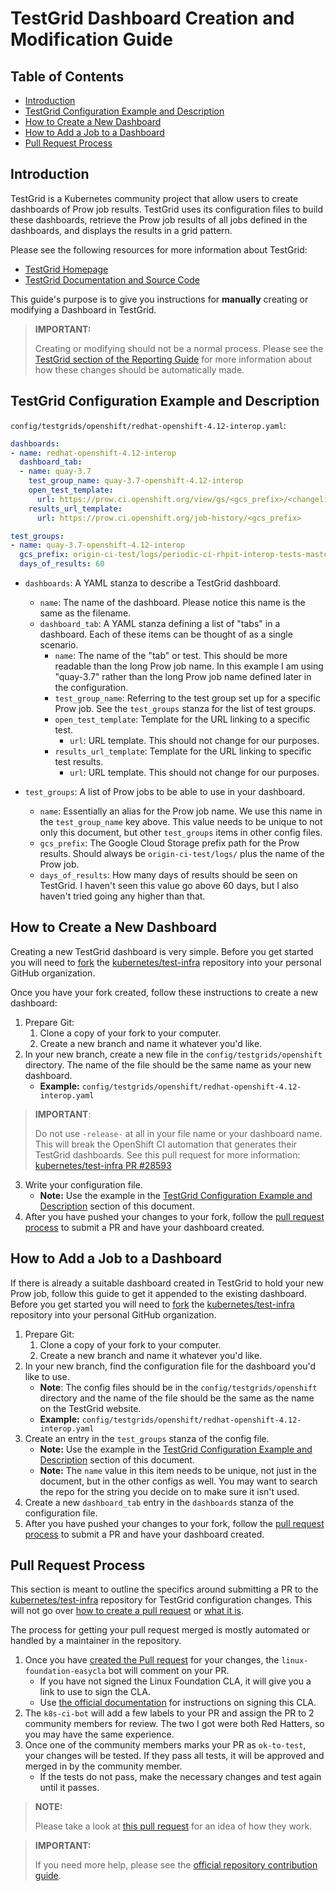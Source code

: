 # TestGrid Dashboard Creation and Modification Guide<!-- omit from toc -->

## Table of Contents<!-- omit from toc -->

- [Introduction](#introduction)
- [TestGrid Configuration Example and Description](#testgrid-configuration-example-and-description)
- [How to Create a New Dashboard](#how-to-create-a-new-dashboard)
- [How to Add a Job to a Dashboard](#how-to-add-a-job-to-a-dashboard)
- [Pull Request Process](#pull-request-process)

## Introduction

TestGrid is a Kubernetes community project that allow users to create dashboards of Prow job results. TestGrid uses its configuration files to build these dashboards, retrieve the Prow job results of all jobs defined in the dashboards, and displays the results in a grid pattern.

Please see the following resources for more information about TestGrid:

- [TestGrid Homepage](https://testgrid.k8s.io/)
- [TestGrid Documentation and Source Code](https://github.com/kubernetes/test-infra/tree/master/testgrid)

This guide's purpose is to give you instructions for **manually** creating or modifying a Dashboard in TestGrid.

> **IMPORTANT:**
>
> Creating or modifying should not be a normal process. Please see the [TestGrid section of the Reporting Guide](../Scenarios/Reporting_Guide.md#testgrid) for more information about how these changes should be automatically made.

## TestGrid Configuration Example and Description

`config/testgrids/openshift/redhat-openshift-4.12-interop.yaml`: 

```yaml
dashboards:
- name: redhat-openshift-4.12-interop
  dashboard_tab:
  - name: quay-3.7
    test_group_name: quay-3.7-openshift-4.12-interop
    open_test_template:
      url: https://prow.ci.openshift.org/view/gs/<gcs_prefix>/<changelist>
    results_url_template:
      url: https://prow.ci.openshift.org/job-history/<gcs_prefix>

test_groups:
- name: quay-3.7-openshift-4.12-interop
  gcs_prefix: origin-ci-test/logs/periodic-ci-rhpit-interop-tests-master-ocp-412-quay37-interop-quay-tests-aws-ipi-ocp412
  days_of_results: 60
```

- `dashboards`: A YAML stanza to describe a TestGrid dashboard.
  - `name`: The name of the dashboard. Please notice this name is the same as the filename.
  - `dashboard_tab`: A YAML stanza defining a list of "tabs" in a dashboard. Each of these items can be thought of as a single scenario.
    - `name`: The name of the "tab" or test. This should be more readable than the long Prow job name. In this example I am using "quay-3.7" rather than the long Prow job name defined later in the configuration.
    - `test_group_name`: Referring to the test group set up for a specific Prow job. See the `test_groups` stanza for the list of test groups.
    - `open_test_template`: Template for the URL linking to a specific test.
      - `url`: URL template. This should not change for our purposes.
    - `results_url_template`: Template for the URL linking to specific test results.
      - `url`: URL template. This should not change for our purposes.

- `test_groups`: A list of Prow jobs to be able to use in your dashboard.
  - `name`: Essentially an alias for the Prow job name. We use this name in the `test_group_name` key above. This value needs to be unique to not only this document, but other `test_groups` items in other config files.
  - `gcs_prefix`: The Google Cloud Storage prefix path for the Prow results. Should always be `origin-ci-test/logs/` plus the name of the Prow job.
  - `days_of_results`: How many days of results should be seen on TestGrid. I haven't seen this value go above 60 days, but I also haven't tried going any higher than that.

## How to Create a New Dashboard

Creating a new TestGrid dashboard is very simple. Before you get started you will need to [fork](https://docs.github.com/en/pull-requests/collaborating-with-pull-requests/working-with-forks/about-forks) the [kubernetes/test-infra](https://github.com/kubernetes/test-infra) repository into your personal GitHub organization.


Once you have your fork created, follow these instructions to create a new dashboard:

1. Prepare Git:
   1.  Clone a copy of your fork to your computer.
   2.  Create a new branch and name it whatever you'd like.
2. In your new branch, create a new file in the `config/testgrids/openshift` directory. The name of the file should be the same name as your new dashboard.
   - **Example:** `config/testgrids/openshift/redhat-openshift-4.12-interop.yaml`

> **IMPORTANT**:
>
> Do not use `-release-` at all in your file name or your dashboard name. This will break the OpenShift CI automation that generates their TestGrid dashboards. See this pull request for more information: [kubernetes/test-infra PR #28593](https://github.com/kubernetes/test-infra/pull/28593 )

3. Write your configuration file.
   - **Note:** Use the example in the [TestGrid Configuration Example and Description](#testgrid-configuration-example-and-description) section of this document.
4. After you have pushed your changes to your fork, follow the [pull request process](#pull-request-process) to submit a PR and have your dashboard created.

## How to Add a Job to a Dashboard

If there is already a suitable dashboard created in TestGrid to hold your new Prow job, follow this guide to get it appended to the existing dashboard. Before you get started you will need to [fork](https://docs.github.com/en/pull-requests/collaborating-with-pull-requests/working-with-forks/about-forks) the [kubernetes/test-infra](https://github.com/kubernetes/test-infra) repository into your personal GitHub organization.

1. Prepare Git:
   1.  Clone a copy of your fork to your computer.
   2.  Create a new branch and name it whatever you'd like.
2.  In your new branch, find the configuration file for the dashboard you'd like to use.
    - **Note**: The config files should be in the `config/testgrids/openshift` directory and the name of the file should be the same as the name on the TestGrid website.
    - **Example:** `config/testgrids/openshift/redhat-openshift-4.12-interop.yaml`
3. Create an entry in the `test_groups` stanza of the config file.
    - **Note:** Use the example in the [TestGrid Configuration Example and Description](#testgrid-configuration-example-and-description) section of this document.
    - **Note:** The `name` value in this item needs to be unique, not just in the document, but in the other configs as well. You may want to search the repo for the string you decide on to make sure it isn't used.
4. Create a new `dashboard_tab` entry in the `dashboards` stanza of the configuration file. 
5. After you have pushed your changes to your fork, follow the [pull request process](#pull-request-process) to submit a PR and have your dashboard created.

## Pull Request Process

This section is meant to outline the specifics around submitting a PR to the [kubernetes/test-infra](https://github.com/kubernetes/test-infra) repository for TestGrid configuration changes. This will not go over [how to create a pull request](https://docs.github.com/en/pull-requests/collaborating-with-pull-requests/proposing-changes-to-your-work-with-pull-requests/creating-a-pull-request) or [what it is](https://docs.github.com/en/pull-requests/collaborating-with-pull-requests/proposing-changes-to-your-work-with-pull-requests/about-pull-requests). 

The process for getting your pull request merged is mostly automated or handled by a maintainer in the repository.

1. Once you have [created the Pull request](https://docs.github.com/en/pull-requests/collaborating-with-pull-requests/proposing-changes-to-your-work-with-pull-requests/creating-a-pull-request) for your changes, the `linux-foundation-easycla` bot will comment on your PR.
   - If you have not signed the Linux Foundation CLA, it will give you a link to use to sign the CLA.
   - Use [the official documentation](https://github.com/kubernetes/community/blob/master/CLA.md) for instructions on signing this CLA.
2. The `k8s-ci-bot` will add a few labels to your PR and assign the PR to 2 community members for review. The two I got were both Red Hatters, so you may have the same experience.
3. Once one of the community members marks your PR as `ok-to-test`, your changes will be tested. If they pass all tests, it will be approved and merged in by the community member.
   - If the tests do not pass, make the necessary changes and test again until it passes.

> **NOTE:**
>
> Please take a look at [this pull request](https://github.com/kubernetes/test-infra/pull/28449) for an idea of how they work.

> **IMPORTANT:**
>
> If you need more help, please see the [official repository contribution guide](https://github.com/kubernetes/test-infra/blob/master/CONTRIBUTING.md).
